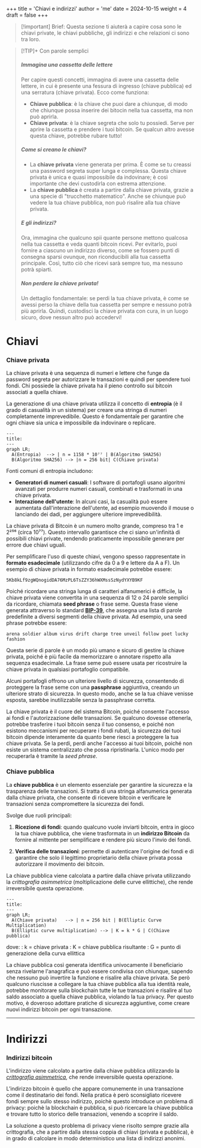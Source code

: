+++
title = 'Chiavi e indirizzi'
author = 'me'
date = 2024-10-15
weight = 4
draft = false
+++

> [!important] Brief:
> Questa sezione ti aiuterà a capire cosa sono le chiavi private, le chiavi pubbliche, gli indirizzi e che relazioni ci sono tra loro.

> [!TIP]+ Con parole semplici
> ##### Immagina una cassetta delle lettere
> Per capire questi concetti, immagina di avere una cassetta delle lettere, in cui è presente una fessura di ingresso (chiave pubblica) ed una serratura (chiave privata).
> Ecco come funziona:
> - **Chiave pubblica**: è la chiave che puoi dare a chiunque, di modo che chiunque possa inserire dei bitocin nella tua cassetta, ma non può aprirla.
> - **Chiave privata**: è la chiave segreta che solo tu possiedi. Serve per aprire la cassetta e prendere i tuoi bitcoin. Se qualcun altro avesse questa chiave, potrebbe rubare tutto!
> ##### Come si creano le chiavi?
> - La **chiave privata** viene generata per prima. È come se tu creassi una password segreta super lunga e complessa. Questa chiave privata è unica e quasi impossibile da indovinare; è così importante che devi custodirla con estrema attenzione.
> - La **chiave pubblica** è creata a partire dalla chiave privata, grazie a una specie di "trucchetto matematico". Anche se chiunque può vedere la tua chiave pubblica, non può risalire alla tua chiave privata.
> ##### E gli indirizzi?
> Ora, immagina che qualcuno spii quante persone mettono qualcosa nella tua cassetta e veda quanti bitcoin ricevi. Per evitarlo, puoi fornire a ciascuno un indirizzo diverso, come se fossero punti di consegna sparsi ovunque, non riconducibili alla tua cassetta principale. Così, tutto ciò che ricevi sarà sempre tuo, ma nessuno potrà spiarti.
> ##### Non perdere la chiave privata!
> Un dettaglio fondamentale: se perdi la tua chiave privata, è come se avessi perso la chiave della tua cassetta per sempre e nessuno potrà più aprirla. Quindi, custodisci la chiave privata con cura, in un luogo sicuro, dove nessun altro può accedervi!

# Chiavi
### Chiave privata

La chiave privata è una sequenza di numeri e lettere che funge da password segreta per autorizzare le transazioni e quindi per spendere tuoi fondi. Chi possiede la chiave privata ha il pieno controllo sui bitcoin associati a quella chiave.

La generazione di una chiave privata utilizza il concetto di **entropia** (è il grado di casualità in un sistema) per creare una stringa di numeri completamente imprevedibile. Questo è fondamentale per garantire che ogni chiave sia unica e impossibile da indovinare o replicare.

```mermaid { align="center" zoom="false" }
---
title:
---
graph LR;
  A(Entropia)  --> | n = 1158 * 10⁷⁷ | B(Algoritmo SHA256)
  B(Algoritmo SHA256) --> |n = 256 bit| C(Chiave privata)
```

Fonti comuni di entropia includono:
- **Generatori di numeri casuali**: I software di portafogli usano algoritmi avanzati per produrre numeri casuali, combinati e trasformati in una chiave privata.
- **Interazione dell'utente**: In alcuni casi, la casualità può essere aumentata dall'interazione dell'utente, ad esempio muovendo il mouse o lanciando dei dadi, per aggiungere ulteriore imprevedibilità.

La chiave privata di Bitcoin è un numero molto grande, compreso tra 1 e 2²⁵⁶ (circa 10⁷⁷). Questo intervallo garantisce che ci siano un'infinità di possibili chiavi private, rendendo praticamente impossibile generare per errore due chiavi uguali.

Per semplificare l'uso di queste chiavi, vengono spesso rappresentate in **formato esadecimale** (utilizzando cifre da 0 a 9 e lettere da A a F). Un esempio di chiave privata in formato esadecimale potrebbe essere:

```
5Kb8kLf9zgWQnogidDA76MzPL6TsZZY36hWXMssSzNydYXYB9KF
```

Poiché ricordare una stringa lunga di caratteri alfanumerici è difficile, la chiave privata viene convertita in una sequenza di 12 o 24 parole semplici da ricordare, chiamata **seed phrase** o frase seme. Questa frase viene generata attraverso lo standard [**BIP-39**](https://github.com/bitcoin/bips/blob/master/bip-0039/english.txt), che assegna una lista di parole predefinite a diversi segmenti della chiave privata. Ad esempio, una seed phrase potrebbe essere:
 
```
arena soldier album virus drift charge tree unveil follow poet lucky fashion
```

Questa serie di parole è un modo più umano e sicuro di gestire la chiave privata, poiché è più facile da memorizzare o annotare rispetto alla sequenza esadecimale. La frase seme può essere usata per ricostruire la chiave privata in qualsiasi portafoglio compatibile.

Alcuni portafogli offrono un ulteriore livello di sicurezza, consentendo di proteggere la frase seme con una **passphrase** aggiuntiva, creando un ulteriore strato di sicurezza. In questo modo, anche se la tua chiave venisse esposta, sarebbe inutilizzabile senza la passphrase corretta.

La chiave privata è il cuore del sistema Bitcoin, poiché consente l'accesso ai fondi e l'autorizzazione delle transazioni. Se qualcuno dovesse ottenerla, potrebbe trasferire i tuoi bitcoin senza il tuo consenso, e poiché non esistono meccanismi per recuperare i fondi rubati, la sicurezza dei tuoi bitcoin dipende interamente da quanto bene riesci a proteggere la tua chiave privata. Se la perdi, perdi anche l'accesso ai tuoi bitcoin, poiché non esiste un sistema centralizzato che possa ripristinarla. L'unico modo per recuperarla è tramite la _seed phrase_.

### Chiave pubblica

La **chiave pubblica** è un elemento essenziale per garantire la sicurezza e la trasparenza delle transazioni. Si tratta di una stringa alfanumerica generata dalla chiave privata, che consente di ricevere bitcoin e verificare le transazioni senza compromettere la sicurezza dei fondi.

Svolge due ruoli principali:
1) **Ricezione di fondi**: quando qualcuno vuole inviarti bitcoin, entra in gioco la tua chiave pubblica, che viene trasformata in un **indirizzo Bitcoin** da fornire al mittente per semplificare e rendere più sicuro l'invio dei fondi.
    
2) **Verifica delle transazioni**: permette di autenticare l'origine dei fondi e di garantire che solo il legittimo proprietario della chiave privata possa autorizzare il movimento dei bitcoin.

La chiave pubblica viene calcolata a partire dalla chiave privata utilizzando la *crittografia asimmetrica* (moltiplicazione delle curve ellittiche), che rende irreversibile questa operazione.

```mermaid { align="center" zoom="false" }
---
title:
---
graph LR;
  A(Chiave privata)   --> | n = 256 bit | B(Elliptic Curve Multiplication)
  B(Elliptic curve multiplication) --> | K = k * G | C(Chiave pubblica) 
```
dove:
: k = chiave privata
: K = chiave pubblica risultante
: G = punto di generazione della curva ellittica

La chiave pubblica così generata identifica univocamente il beneficiario senza rivelarne l'anagrafica e può essere condivisa con chiunque, sapendo che nessuno può invertire la funzione e risalire alla chiave privata. Se però qualcuno riuscisse a collegare la tua chiave pubblica alla tua identità reale, potrebbe monitorare sulla blockchain tutte le tue transazioni e risalire al tuo saldo associato a quella chiave pubblica, violando la tua privacy. Per questo motivo, è doveroso adottare pratiche di sicurezza aggiuntive, come creare nuovi indirizzi bitcoin per ogni transazione.


---

# Indirizzi
### Indirizzi bitcoin

L'indirizzo viene calcolato a partire dalla chiave pubblica utilizzando la [*crittografia asimmetrica*](https://trama81.github.io/bitcoin/1_teoria_base/1_conoscere_bitcoin/3_crittografia/index.html), che rende irreversibile questa operazione.

L’indirizzo bitcoin è quello che appare comunemente in una transazione come il destinatario dei fondi. Nella pratica è però sconsigliato ricevere fondi sempre sullo stesso indirizzo, poichè questo introduce un problema di privacy: poichè la blockchain è pubblica, si può ricercare la chiave pubblica e trovare tutto lo storico delle transazioni, venendo a scoprire il saldo.

La soluzione a questo problema di privacy viene risolto sempre grazie alla crittografia, che a partire dalla stessa coppia di chiavi (privata e pubblica), è in grado di calcolare in modo deterministico una lista di indirizzi anonimi.
